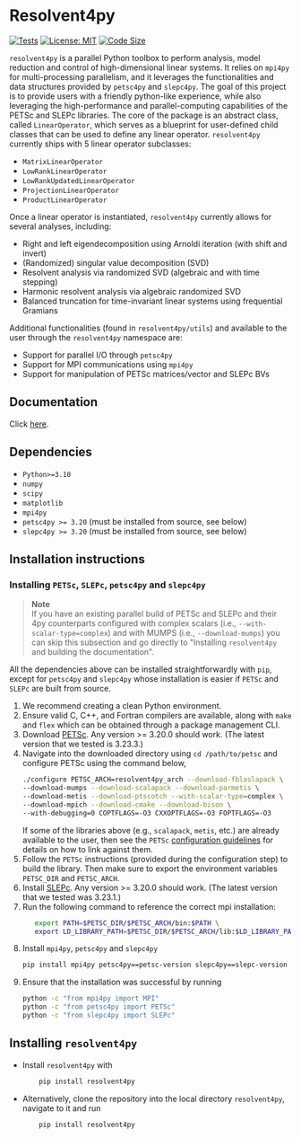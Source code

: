 # Resolvent4py

[![Tests](https://github.com/albertopadovan/resolvent4py/actions/workflows/tests.yml/badge.svg)](https://github.com/albertopadovan/resolvent4py/actions/workflows/tests.yml)
[![License: MIT](https://img.shields.io/badge/License-MIT-yellow.svg)](LICENSE)
[![Code Size](https://img.shields.io/github/languages/code-size/albertopadovan/resolvent4py.svg)](https://github.com/albertopadovan/resolvent4py)


`resolvent4py` is a parallel Python toolbox to perform 
analysis, model reduction and control of high-dimensional linear systems. 
It relies on `mpi4py` for multi-processing parallelism, and it leverages 
the functionalities and data structures provided by `petsc4py` and `slepc4py`.
The goal of this project is to provide users with a friendly python-like
experience, while also leveraging the high-performance and parallel-computing
capabilities of the PETSc and SLEPc libraries.
The core of the package is an abstract class, called `LinearOperator`, which 
serves as a blueprint for user-defined child classes that can be used to
define any linear operator. 
`resolvent4py` currently ships with 5 linear operator subclasses:

- `MatrixLinearOperator`
- `LowRankLinearOperator`
- `LowRankUpdatedLinearOperator`
- `ProjectionLinearOperator`
- `ProductLinearOperator`

Once a linear operator is instantiated, `resolvent4py` currently allows for
several analyses, including:

- Right and left eigendecomposition using Arnoldi iteration (with shift and 
  invert)
- (Randomized) singular value decomposition (SVD)
- Resolvent analysis via randomized SVD (algebraic and with time stepping)
- Harmonic resolvent analysis via algebraic randomized SVD
- Balanced truncation for time-invariant linear systems using frequential Gramians

Additional functionalities (found in `resolvent4py/utils`) and available 
to the user through the `resolvent4py` namespace are:

- Support for parallel I/O through `petsc4py`
- Support for MPI communications using `mpi4py`
- Support for manipulation of PETSc matrices/vector and SLEPc BVs

## Documentation

Click [here](https://albertopadovan.github.io/resolvent4py/).

## Dependencies

- `Python>=3.10`
- `numpy`
- `scipy`
- `matplotlib`
- `mpi4py`
- `petsc4py >= 3.20` (must be installed from source, see below)
- `slepc4py >= 3.20` (must be installed from source, see below)


## Installation instructions

### Installing `PETSc`, `SLEPc`, `petsc4py` and `slepc4py`

> **Note**  
> If you have an existing parallel build of PETSc and SLEPc and their
> 4py counterparts configured with complex scalars 
> (i.e., `--with-scalar-type=complex`) and with MUMPS (i.e.,
> `--download-mumps`) you can skip this subsection and go directly to
> "Installing `resolvent4py` and building the documentation".

All the dependencies above can be installed straightforwardly with `pip`, 
except for `petsc4py` and `slepc4py` whose installation is easier if 
`PETSc` and `SLEPc` are built from source.

1. We recommend creating a clean Python environment.
2. Ensure valid C, C++, and Fortran compilers are available, along with ```make``` and ```flex``` which can be obtained through a package management CLI.
3. Download [PETSc](https://petsc.org/release/install/download/). Any version >= 
  3.20.0 should work. (The latest version that we tested is 3.23.3.)
4. Navigate into the downloaded directory using ```cd /path/to/petsc``` and configure PETSc using the command below,
    ```bash
    ./configure PETSC_ARCH=resolvent4py_arch --download-fblaslapack \
    --download-mumps --download-scalapack --download-parmetis \
    --download-metis --download-ptscotch --with-scalar-type=complex \
    --download-mpich --download-cmake --download-bison \
    --with-debugging=0 COPTFLAGS=-O3 CXXOPTFLAGS=-O3 FOPTFLAGS=-O3
    ```
    If some of the libraries above (e.g., `scalapack`, `metis`, etc.) are already
    available to the user, then see the `PETSc` [configuration guidelines](
    https://petsc.org/release/install/install/) for details on how to link against
    them.
5. Follow the `PETSc` instructions (provided during the configuration step) to 
  build the library. Then make sure to export the environment variables
  `PETSC_DIR` and `PETSC_ARCH`.
6. Install [SLEPc](https://slepc.upv.es/documentation/instal.htm). Any version >=
  3.20.0 should work. (The latest version that we tested was 3.23.1.)
7. Run the following command to reference the correct mpi installation: 
    ```bash
       export PATH=$PETSC_DIR/$PETSC_ARCH/bin:$PATH \
       export LD_LIBRARY_PATH=$PETSC_DIR/$PETSC_ARCH/lib:$LD_LIBRARY_PATH
    ```
9. Install `mpi4py`, `petsc4py` and `slepc4py`
    ```bash
    pip install mpi4py petsc4py==petsc-version slepc4py==slepc-version
    ```
10. Ensure that the installation was successful by running
    ```bash
    python -c "from mpi4py import MPI"
    python -c "from petsc4py import PETSc"
    python -c "from slepc4py import SLEPc"
    ```

## Installing `resolvent4py`

- Install `resolvent4py` with
    ```bash
        pip install resolvent4py
    ```
- Alternatively, clone the repository into the local directory `resolvent4py`,
  navigate to it and run
    ```bash
        pip install resolvent4py
    ```
